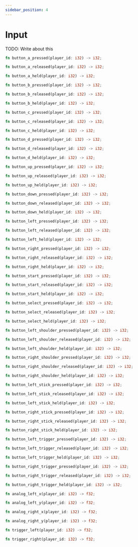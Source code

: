 ```yaml
---
sidebar_position: 4
---
```


# Input

TODO: Write about this

```rust title=""
fn button_a_pressed(player_id: i32) -> i32;
```
```rust title=""
fn button_a_released(player_id: i32) -> i32;
```
```rust title=""
fn button_a_held(player_id: i32) -> i32;
```
```rust title=""
fn button_b_pressed(player_id: i32) -> i32;
```
```rust title=""
fn button_b_released(player_id: i32) -> i32;
```
```rust title=""
fn button_b_held(player_id: i32) -> i32;
```
```rust title=""
fn button_c_pressed(player_id: i32) -> i32;
```
```rust title=""
fn button_c_released(player_id: i32) -> i32;
```
```rust title=""
fn button_c_held(player_id: i32) -> i32;
```
```rust title=""
fn button_d_pressed(player_id: i32) -> i32;
```
```rust title=""
fn button_d_released(player_id: i32) -> i32;
```
```rust title=""
fn button_d_held(player_id: i32) -> i32;
```
```rust title=""
fn button_up_pressed(player_id: i32) -> i32;
```
```rust title=""
fn button_up_released(player_id: i32) -> i32;
```
```rust title=""
fn button_up_held(player_id: i32) -> i32;
```
```rust title=""
fn button_down_pressed(player_id: i32) -> i32;
```
```rust title=""
fn button_down_released(player_id: i32) -> i32;
```
```rust title=""
fn button_down_held(player_id: i32) -> i32;
```
```rust title=""
fn button_left_pressed(player_id: i32) -> i32;
```
```rust title=""
fn button_left_released(player_id: i32) -> i32;
```
```rust title=""
fn button_left_held(player_id: i32) -> i32;
```
```rust title=""
fn button_right_pressed(player_id: i32) -> i32;
```
```rust title=""
fn button_right_released(player_id: i32) -> i32;
```
```rust title=""
fn button_right_held(player_id: i32) -> i32;
```
```rust title=""
fn button_start_pressed(player_id: i32) -> i32;
```
```rust title=""
fn button_start_released(player_id: i32) -> i32;
```
```rust title=""
fn button_start_held(player_id: i32) -> i32;
```
```rust title=""
fn button_select_pressed(player_id: i32) -> i32;
```
```rust title=""
fn button_select_released(player_id: i32) -> i32;
```
```rust title=""
fn button_select_held(player_id: i32) -> i32;
```
```rust title=""
fn button_left_shoulder_pressed(player_id: i32) -> i32;
```
```rust title=""
fn button_left_shoulder_released(player_id: i32) -> i32;
```
```rust title=""
fn button_left_shoulder_held(player_id: i32) -> i32;
```
```rust title=""
fn button_right_shoulder_pressed(player_id: i32) -> i32;
```
```rust title=""
fn button_right_shoulder_released(player_id: i32) -> i32;
```
```rust title=""
fn button_right_shoulder_held(player_id: i32) -> i32;
```
```rust title=""
fn button_left_stick_pressed(player_id: i32) -> i32;
```
```rust title=""
fn button_left_stick_released(player_id: i32) -> i32;
```
```rust title=""
fn button_left_stick_held(player_id: i32) -> i32;
```
```rust title=""
fn button_right_stick_pressed(player_id: i32) -> i32;
```
```rust title=""
fn button_right_stick_released(player_id: i32) -> i32;
```
```rust title=""
fn button_right_stick_held(player_id: i32) -> i32;
```
```rust title=""
fn button_left_trigger_pressed(player_id: i32) -> i32;
```
```rust title=""
fn button_left_trigger_released(player_id: i32) -> i32;
```
```rust title=""
fn button_left_trigger_held(player_id: i32) -> i32;
```
```rust title=""
fn button_right_trigger_pressed(player_id: i32) -> i32;
```
```rust title=""
fn button_right_trigger_released(player_id: i32) -> i32;
```
```rust title=""
fn button_right_trigger_held(player_id: i32) -> i32;
```
```rust title=""
fn analog_left_x(player_id: i32) -> f32;
```
```rust title=""
fn analog_left_y(player_id: i32) -> f32;
```
```rust title=""
fn analog_right_x(player_id: i32) -> f32;
```
```rust title=""
fn analog_right_y(player_id: i32) -> f32;
```
```rust title=""
fn trigger_left(player_id: i32) -> f32;
```
```rust title=""
fn trigger_right(player_id: i32) -> f32;
```